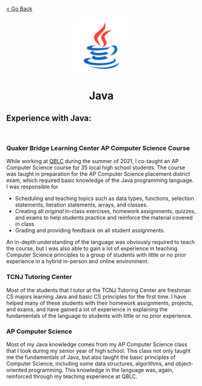 [< Go Back](https://github.com/paytonshaltis)

<div align="center">

<img src="./icons/java.svg" width="150" height="150" />

# Java

</div>

## Experience with Java:

<br>

### Quaker Bridge Learning Center AP Computer Science Course

While working at [QBLC](https://www.quaker-bridge.org) during the summer of 2021, I co-taught an AP Computer Science course for 35 local high school students. The course was taught in preparation for the AP Computer Science placement district exam, which required basic knowledge of the Java programming language. I was responsible for

- Scheduling and teaching topics such as data types, functions, selection statements, iteration statements, arrays, and classes.
- Creating all _original_ in-class exercises, homework assignments, quizzes, and exams to help students practice and reinforce the material covered in class.
- Grading and providing feedback on all student assignments.

An in-depth understanding of the language was obviously required to teach the course, but I was also able to gain a lot of experience in teaching Computer Science principles to a group of students with little or no prior experience in a hybrid in-person and online environment.

### TCNJ Tutoring Center

Most of the students that I tutor at the TCNJ Tutoring Center are freshman CS majors learning Java and basic CS principles for the first time. I have helped many of these students with their homework assignments, projects, and exams, and have gained a lot of experience in explaining the fundamentals of the language to students with little or no prior experience.

### AP Computer Science

Most of my Java knowledge comes from my AP Computer Science class that I took during my senior year of high school. This class not only taught me the fundamentals of Java, but also taught the basic principles of Computer Science, including some data structures, algorithms, and object-oriented programming. This knowledge in the language was, again, reinforced through my teaching experience at QBLC.
